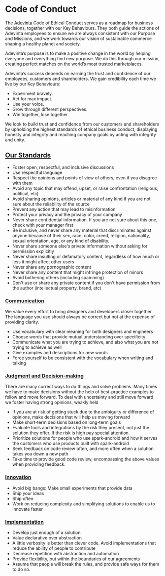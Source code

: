# Code of Conduct

The [Adevinta](https://www.adevinta.com/) Code of Ethical Conduct serves as a roadmap for business decisions, together with our Key Behaviours. They both guide the actions of Adevinta employees to ensure we are always consistent with our Purpose and Missions, and we work towards our vision of sustainable commerce shaping a healthy planet and society.

Adevinta’s purpose is to make a positive change in the world by helping everyone and everything find new purpose. We do this through our mission, creating perfect matches on the world’s most trusted marketplaces.

Adevinta’s success depends on earning the trust and confidence of our employees, customers and shareholders. We gain credibility each time we live by our Key Behaviours:

- Experiment bravely.
- Act for max impact.
- Use your voice.
- Grow through different perspectives.
- Win together, lose together.

We look to build trust and confidence from our customers and shareholders by upholding the highest standards of ethical business conduct, displaying honesty and integrity and reaching company goals by acting with integrity and unity.

## [Our Standards](https://zeroheight.com/2c2e9ba82/p/4614f7-code-of-conduct)

- Foster open, respectful, and inclusive discussions
- Use respectful language
- Respect the opinions and points of view of others, even if you disagree with them
- Avoid any topic that may offend, upset, or raise confrontation (religious, political, etc)
- Avoid sharing opinions, articles or material of any kind if you are not sure about the reliability of the source
- Prevent any action that may lead to misinformation
- Protect your privacy and the privacy of your company
- Never share confidential information. If you are not sure about this one, check with your manager first
- Be inclusive, and never share any material that discriminates against anyone because of their sex, race, color, creed, religion, nationality, sexual orientation, age, or any kind of disability.
- Never share someone else's private information without asking for permission explicitly
- Never share insulting or defamatory content, regardless of how much or less it might affect other users
- Never share any pornographic content
- Never share any content that might infringe protection of minors
- Avoid bothering others (including spamming)
- Don't use or share any private content if you don't have permission from the author (intellectual property, brand, etc)

### [Communication](https://zeroheight.com/2c2e9ba82/p/77af7e-comunication)

We value every effort to bring designers and developers closer together. The language you use should always be correct but not at the expense of providing clarity.

- Use vocabulary with clear meaning for both designers and engineers
- Choose words that provide mutual understanding over specificity
- Communicate what you are trying to achieve, and also what you are not trying to achieve as well
- Give examples and descriptions for new words
- Force yourself to be consistent with the vocabulary when writing and talking

### [Judgment and Decision-making](https://zeroheight.com/2c2e9ba82/p/177da9-judgment-and-decision-making)

There are many correct ways to do things and solve problems. Many times we have to make decisions without the help of best-practice examples to follow and move forward. To deal with uncertainty and still move forward we foster having strong opinions, weakly held

- If you are at risk of getting stuck due to the ambiguity or difference of opinions, make decisions that will help us moving forward
- Make short-term decisions based on long-term goals
- Evaluate tools and integrations by the risk they present, not just the solution they offer. If the risk is high pay special attention.
- Prioritize solutions for people who use spark-android and how it serves the customers who use products built with spark-android
- Seek feedback on code review often, and more often when a solution takes you down a new path
- Take time to provide good code review, encompassing the above values when providing feedback.

### [Innovation](https://zeroheight.com/2c2e9ba82/p/255e7f-innovation)

- Avoid big bangs: Make small experiments that provide data
- Ship your ideas
- Ship often
- Work on reducing complexity and simplifying solutions to enable us to innovate faster

### [Implementation](https://zeroheight.com/2c2e9ba82/p/85d5e7-implementation)

- Develop just enough of a solution
- Value declarative over abstraction
- A little verbosity is better than clever code. Avoid implementations that reduce the ability of people to contribute
- Decrease repetition with abstraction and automation
- Provide flexibility, but within the boundaries of our agreements
- Assume that people will break the rules, and provide safe ways for them to do so.
